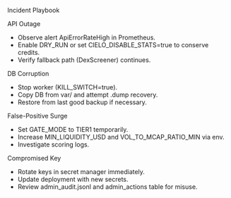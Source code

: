 Incident Playbook

API Outage
- Observe alert ApiErrorRateHigh in Prometheus.
- Enable DRY_RUN or set CIELO_DISABLE_STATS=true to conserve credits.
- Verify fallback path (DexScreener) continues.

DB Corruption
- Stop worker (KILL_SWITCH=true).
- Copy DB from var/ and attempt .dump recovery.
- Restore from last good backup if necessary.

False-Positive Surge
- Set GATE_MODE to TIER1 temporarily.
- Increase MIN_LIQUIDITY_USD and VOL_TO_MCAP_RATIO_MIN via env.
- Investigate scoring logs.

Compromised Key
- Rotate keys in secret manager immediately.
- Update deployment with new secrets.
- Review admin_audit.jsonl and admin_actions table for misuse.


